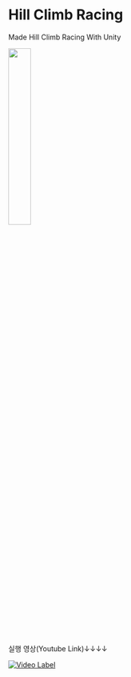 # Hill Climb Racing
 Made Hill Climb Racing With Unity


<img src="https://images.sftcdn.net/images/t_app-cover-l,f_auto/p/a4d24262-9b29-11e6-b738-00163ec9f5fa/1910364793/hill-climb-racing-screenshot.png" width="30%">






실행 영상(Youtube Link)↓↓↓↓


[![Video Label](http://img.youtube.com/vi/TMuYO-Zndus/0.jpg)](https://www.youtube.com/watch?v=TMuYO-Zndus)
